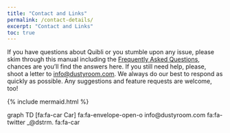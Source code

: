 ```yaml
---
title: "Contact and Links"
permalink: /contact-details/
excerpt: "Contact and Links"
toc: true
---
```


If you have questions about Quibli or you stumble upon any issue, please skim through this manual including the [Frequently Asked Questions](../faqs), chances are you’ll find the answers here. If you still need help, please, shoot a letter to info@dustyroom.com. We always do our best to respond as quickly as possible. Any suggestions and feature requests are welcome, too!  

{% include mermaid.html %}
<div class="mermaid">
graph TD
[fa:fa-car Car]
fa:fa-envelope-open-o info@dustyroom.com  
fa:fa-twitter _@dstrm.  
fa:fa-car

</div>
